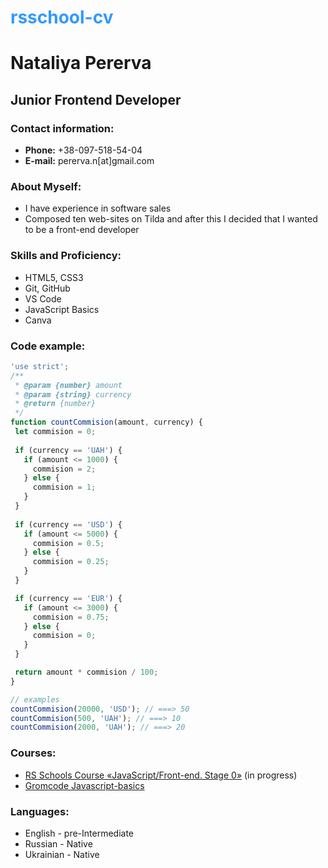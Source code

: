 <h1><span style="color:#3399ff">rsschool-cv</span></h1>

# Nataliya Pererva

## Junior Frontend Developer

### Contact information:
- **Phone:** +38-097-518-54-04
- **E-mail:** pererva.n[аt]gmail.com

### About Myself:

- I have experience in software sales
- Сomposed ten web-sites on Tilda and after this I decided that I wanted to be a front-end developer

### Skills and Proficiency:
- HTML5, CSS3
- Git, GitHub
- VS Code
- JavaScript Basics
- Canva
  
### Code example:
```js
'use strict';
/**
 * @param {number} amount
 * @param {string} currency
 * @return {number}
 */
function countCommision(amount, currency) {
 let commision = 0;
 
 if (currency == 'UAH') {
   if (amount <= 1000) {
     commision = 2;
   } else {
     commision = 1;
   }
 }
 
 if (currency == 'USD') {
   if (amount <= 5000) {
     commision = 0.5;
   } else {
     commision = 0.25;
   }
 }

 if (currency == 'EUR') {
   if (amount <= 3000) {
     commision = 0.75;
   } else {
     commision = 0;
   }
 }

 return amount * commision / 100;
}

// examples
countCommision(20000, 'USD'); // ===> 50
countCommision(500, 'UAH'); // ===> 10
countCommision(2000, 'UAH'); // ===> 20
```

### Courses:
- [RS Schools Course «JavaScript/Front-end. Stage 0»](https://rs.school/js-stage0/) (in progress)
- [Gromcode Javascript-basics](https://gromcode.com/)

### Languages:
- English - pre-Intermediate
- Russian - Native
- Ukrainian - Native
